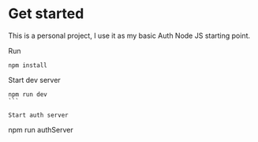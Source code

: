# Get started

This is a personal project, I use it as my basic Auth Node JS starting point. 

Run 


```
npm install
```

Start dev server

````
npm run dev
```

Start auth server

````
npm run authServer
```